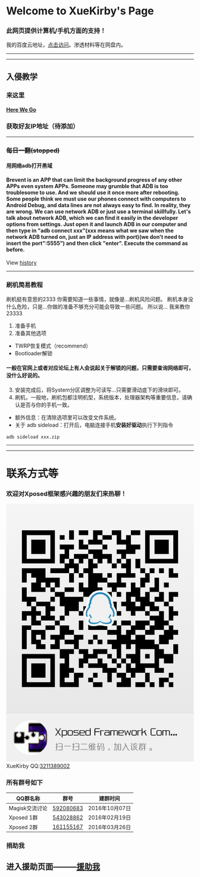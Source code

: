 # Welcome to XueKirby's Page

### 此网页提供计算机/手机方面的支持！

我的百度云地址，[点击访问](http://pan.baidu.com/share/link?shareid=3185112584&uk=252246327)。渗透材料等在网盘内。

-------
-------

## 入侵教学
### 来这里
#### [Here We Go](Hack.md)
### 获取好友IP地址（待添加）

-------

### ~~每日一翻(stopped)~~

#### 用网络adb打开黒域
#### Brevent is an APP that can limit the background progress of any other APPs even system APPs. Someone may grumble that ADB is too troublesome to use. And we should use it once more after rebooting. Some people think we must use our phones connect with computers to Android Debug, and data lines are not always easy to find. In reality, they are wrong. We can use network ADB or just use a terminal skillfully. Let's talk about network ADB, which we can find it easily in the developer options from settings. Just open it and launch ADB in our computer and then type in "adb connect xxx"(xxx means what we saw when the network ADB turned on, just an IP address with port)(we don't need to insert the port":5555") and then click "enter". Execute the command as before.

View [history](history.markdown)

-------

### 刷机简易教程

刷机挺有意思的2333
你需要知道一些事情，就像是…刷机风险问题。
刷机本身没什么危险，只是…你做的准备不够充分可能会导致一些问题。
所以说…
我来教你23333
1. 准备手机
2. 准备其他选项
+ TWRP恢复模式（recommend）
+ Bootloader解锁

#### 一般在官网上或者对应论坛上有人会说起关于解锁的问题，只需要查询网络即可，没什么好说的。

3. 安装完成后，将System分区调整为可读写…只需要滑动底下的滑块即可。
4. 刷机，一般地，刷机包都注明机型，系统版本，处理器架构等重要信息，请确认是否与你的手机一致。
+ 额外信息：在清除选项里可以改变文件系统。
+ 关于 adb sideload：打开后，电脑连接手机**安装好驱动**执行下列指令

```Android
adb sideload xxx.zip
```

-------
-------
# 联系方式等

### 欢迎对Xposed框架感兴趣的朋友们来热聊！

![加入Xposed交流群](images/qun.jpg)
XueKirby QQ:[3211389002](http://qm.qq.com/cgi-bin/qm/qr?k=-fCOJh38kn-kEwEqm9QsYML0edxcxnJD)
### 所有群号如下

QQ群名称 | 群号 | 建群时间
--- | --- | ---
Magisk交流讨论 | [592080683](https://jq.qq.com/?_wv=1027&k=4EljkS2) | 2016年10月07日
Xposed 1群 | [543028862](https://jq.qq.com/?_wv=1027&k=4CVDmc0) | 2016年02月19日
Xposed 2群 | [161155167](https://jq.qq.com/?_wv=1027&k=4ExWzmx) | 2016年03月26日

### 捐助我
进入援助页面———[援助我](donate.markdown)
-------